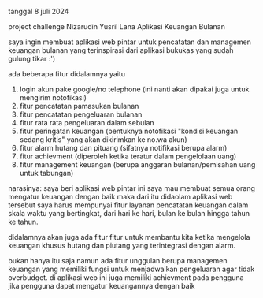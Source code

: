 tanggal 8 juli 2024

project challenge Nizarudin Yusril Lana
Aplikasi Keuangan Bulanan 

saya ingin membuat aplikasi web pintar untuk pencatatan dan
managemen keuangan bulanan yang terinspirasi dari aplikasi 
bukukas yang sudah gulung tikar :') 

ada beberapa fitur didalamnya yaitu 
1. login akun pake google/no telephone (ini nanti akan dipakai juga untuk mengirim notofikasi)
2. fitur pencatatan pamasukan bulanan 
3. fitur pencatatan pengeluaran bulanan 
4. fitur rata rata pengeluaran dalam sebulan 
5. fitur peringatan keuangan (bentuknya notofikasi "kondisi keuangan sedang kritis" yang akan dikirimkan ke no.wa akun) 
6. fitur alarm hutang dan pituang (sifatnya notifikasi berupa alarm)
7. fitur achievment (diperoleh ketika teratur dalam pengelolaan uang)
8. fitur management keuangan (berupa anggaran bulanan/pemisahan uang untuk tabungan)

narasinya:
saya beri aplikasi web pintar ini saya mau membuat semua orang mengatur keuangan dengan baik
maka dari itu didaolam aplikasi web tersebut saya harus mempunyai fitur layanan pencatatan keuangan
dalam skala waktu yang bertingkat, dari hari ke hari, bulan ke bulan hingga tahun ke tahun.

didalamnya akan juga ada fitur fitur untuk membantu kita ketika mengelola keuangan khusus
hutang dan piutang yang terintegrasi dengan alarm.

bukan hanya itu saja namun ada fitur unggulan berupa managemen keuangan yang memiliki
fungsi untuk menjadwalkan pengeluaran agar tidak overbudget. di aplikasi web ini juga
memiliki achievment pada pengguna jika pengguna dapat mengatur keuangannya dengan baik




